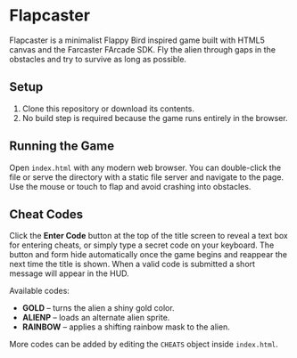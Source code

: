 # Flapcaster

Flapcaster is a minimalist Flappy Bird inspired game built with HTML5 canvas and the Farcaster FArcade SDK. Fly the alien through gaps in the obstacles and try to survive as long as possible.

## Setup

1. Clone this repository or download its contents.
2. No build step is required because the game runs entirely in the browser.

## Running the Game

Open `index.html` with any modern web browser. You can double-click the file or serve the directory with a static file server and navigate to the page. Use the mouse or touch to flap and avoid crashing into obstacles.


## Cheat Codes

Click the **Enter Code** button at the top of the title screen to reveal a text box for entering cheats, or simply type a secret code on your keyboard. The button and form hide automatically once the game begins and reappear the next time the title is shown. When a valid code is submitted a short message will appear in the HUD.

Available codes:

- **GOLD** – turns the alien a shiny gold color.
- **ALIENP** – loads an alternate alien sprite.
- **RAINBOW** – applies a shifting rainbow mask to the alien.

More codes can be added by editing the `CHEATS` object inside `index.html`.

